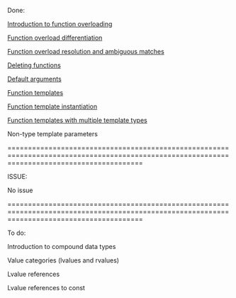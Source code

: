 Done:

[Introduction to function overloading](https://github.com/TomChienBot/C/blob/master/Summary/chapter%2011/Introduction%20to%20function%20overloading.md)

[Function overload differentiation](https://github.com/TomChienBot/C/blob/master/Summary/chapter%2011/Function%20overload%20differentiation.md)

[Function overload resolution and ambiguous matches](https://github.com/TomChienBot/C/blob/master/Summary/chapter%2011/Function%20overload%20resolution%20and%20ambiguous%20matches.md) 

[Deleting functions](https://github.com/TomChienBot/C/edit/master/Summary/chapter%2011/Deleting%20functions.md)

[Default arguments](https://github.com/TomChienBot/C/blob/master/Summary/chapter%2011/Default%20arguments.md)

[Function templates](https://github.com/TomChienBot/C/blob/master/Summary/chapter%2011/Function%20templates.md)

[Function template instantiation](https://github.com/TomChienBot/C/blob/master/Summary/chapter%2011/Function%20template%20instantiation.md)

[Function templates with multiple template types](https://github.com/TomChienBot/C/blob/master/Summary/chapter%2011/Function%20templates%20with%20multiple%20templat.md)

Non-type template parameters

=============================================================================================================================================

ISSUE:

No issue

=============================================================================================================================================

To do:

Introduction to compound data types

Value categories (lvalues and rvalues)

Lvalue references

Lvalue references to const
